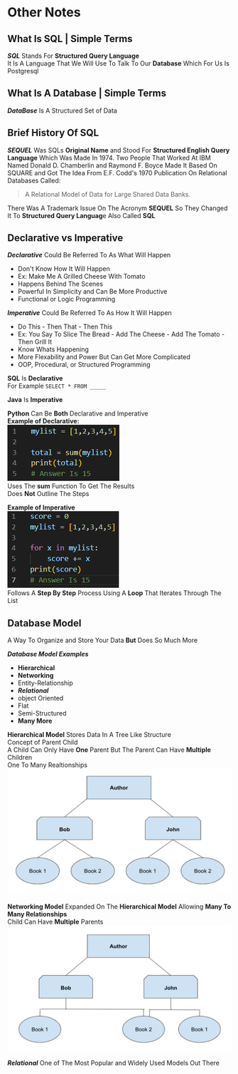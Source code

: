 # Other Notes

## What Is SQL | Simple Terms  

***SQL*** Stands For **Structured Query Language**  
It Is A Language That We Will Use To Talk To Our **Database** Which For Us Is Postgresql  

## What Is A Database | Simple Terms

***DataBase*** Is A Structured Set of Data  

## Brief History Of SQL  

***SEQUEL*** Was SQLs **Original Name** and Stood For **Structured English Query Language** Which Was Made In 1974.
 Two People That Worked At IBM Named Donald D. Chamberlin and Raymond F. Boyce Made It Based On SQUARE and Got The Idea From E.F. Codd's 1970 Publication On Relational Databases Called:
>A Relational Model of Data for Large Shared Data Banks.  

There Was A Trademark Issue On The Acronym **SEQUEL** So They Changed It To **Structured Query Languag**e Also Called **SQL**

## Declarative vs Imperative

***Declarative*** Could Be Referred To As What Will Happen

- Don't Know How It Will Happen
- Ex: Make Me A Grilled Cheese With Tomato
- Happens Behind The Scenes
- Powerful In Simplicity and Can Be More Productive
- Functional or Logic Programming  

***Imperative*** Could Be Referred To As How It Will Happen

- Do This - Then That - Then This
- Ex: You Say To Slice The Bread - Add The Cheese - Add The Tomato - Then Grill It
- Know Whats Happening
- More Flexability and Power But Can Get More Complicated
- OOP, Procedural, or Structured Programming

**SQL** Is **Declarative**  
For Example `SELECT * FROM _____`  

**Java** Is **Imperative**  

**Python** Can Be **Both** Declarative and Imperative  
**Example of Declarative:**  
![Declarative](Declarative.png)  
Uses The **sum** Function To Get The Results  
Does **Not** Outline The Steps  

**Example of Imperative**  
![Imperative](Imperative.png)  
Follows A **Step By Step** Process Using A  **Loop** That Iterates Through The List  

## Database Model  

A Way To Organize and Store Your Data **But** Does So Much More  

***Database Model Examples***  

- **Hierarchical**
- **Networking**
- Entity-Relationship
- ***Relational***
- object Oriented
- Flat
- Semi-Structured
- **Many More**

**Hierarchical Model** Stores Data In A Tree Like Structure  
Concept of Parent Child  
A Child Can Only Have **One** Parent But The Parent Can Have **Multiple** Children  
One To Many Realtionships
![Hierarchial](Tree.png)

**Networking Model** Expanded On The **Hierarchical Model** Allowing **Many To Many Relationships**  
Child Can Have **Multiple** Parents  
![Networking](Tree2.png)  

***Relational*** One of The Most Popular and Widely Used Models Out There
